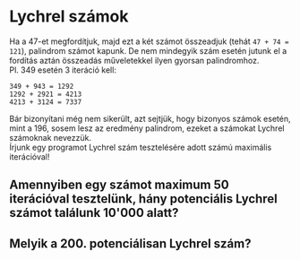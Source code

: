 # Lychrel számok  
  
Ha a 47-et megfordítjuk, majd ezt a két számot összeadjuk (tehát `47 + 74 = 121`), palindrom számot kapunk. De nem mindegyik szám esetén jutunk el a fordítás aztán összeadás műveletekkel ilyen gyorsan palindromhoz.  
Pl. 349 esetén 3 iteráció kell:  
```  
349 + 943 = 1292  
1292 + 2921 = 4213  
4213 + 3124 = 7337  
```  
Bár bizonyítani még nem sikerült, azt sejtjük, hogy bizonyos számok esetén, mint a 196, sosem lesz az eredmény palindrom, ezeket a számokat Lychrel számoknak nevezzük.  
Írjunk egy programot Lychrel szám tesztelésére adott számú maximális iterációval!  
  
## Amennyiben egy számot maximum 50 iterációval tesztelünk, hány potenciális Lychrel számot találunk 10'000 alatt?  
  
## Melyik a 200. potenciálisan Lychrel szám?  
  
